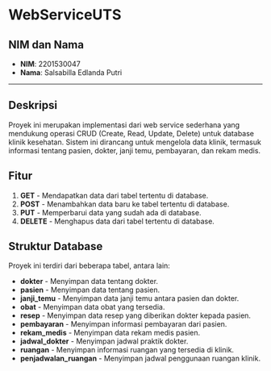 # WebServiceUTS

## NIM dan Nama 
- **NIM**: 2201530047
- **Nama**: Salsabilla Edlanda Putri

---

## Deskripsi
Proyek ini merupakan implementasi dari web service sederhana yang mendukung operasi CRUD (Create, Read, Update, Delete) untuk database klinik kesehatan. Sistem ini dirancang untuk mengelola data klinik, termasuk informasi tentang pasien, dokter, janji temu, pembayaran, dan rekam medis.

## Fitur
1. **GET** - Mendapatkan data dari tabel tertentu di database.
2. **POST** - Menambahkan data baru ke tabel tertentu di database.
3. **PUT** - Memperbarui data yang sudah ada di database.
4. **DELETE** - Menghapus data dari tabel tertentu di database.

## Struktur Database
Proyek ini terdiri dari beberapa tabel, antara lain:
- **dokter** - Menyimpan data tentang dokter.
- **pasien** - Menyimpan data tentang pasien.
- **janji_temu** - Menyimpan data janji temu antara pasien dan dokter.
- **obat** - Menyimpan data obat yang tersedia.
- **resep** - Menyimpan data resep yang diberikan dokter kepada pasien.
- **pembayaran** - Menyimpan informasi pembayaran dari pasien.
- **rekam_medis** - Menyimpan data rekam medis pasien.
- **jadwal_dokter** - Menyimpan jadwal praktik dokter.
- **ruangan** - Menyimpan informasi ruangan yang tersedia di klinik.
- **penjadwalan_ruangan** - Menyimpan jadwal penggunaan ruangan klinik.



